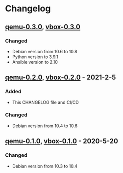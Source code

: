 # Changelog

## [qemu-0.3.0], [vbox-0.3.0]
### Changed
- Debian version from 10.6 to 10.8
- Python version to 3.9.1
- Ansible version to 2.10

## [qemu-0.2.0], [vbox-0.2.0] - 2021-2-5
### Added
- This CHANGELOG file and CI/CD
### Changed
- Debian version from 10.4 to 10.6

## [qemu-0.1.0], [vbox-0.1.0] - 2020-5-20
### Changed
- Debian version from 10.3 to 10.4

[qemu-0.1.0]: https://gitlab.ics.muni.cz/muni-kypo-images/debian-10-amd64/-/tree/5b4eca0432b967149339ad3682bba2ba5278e190
[vbox-0.1.0]: https://gitlab.ics.muni.cz/muni-kypo-images/debian-10-amd64/-/tree/5b4eca0432b967149339ad3682bba2ba5278e190
[qemu-0.2.0]: https://gitlab.ics.muni.cz/muni-kypo-images/debian-10-amd64/-/tree/qemu-0.2.0
[vbox-0.2.0]: https://gitlab.ics.muni.cz/muni-kypo-images/debian-10-amd64/-/tree/vbox-0.2.0
[qemu-0.3.0]: https://gitlab.ics.muni.cz/muni-kypo-images/debian-10-amd64/-/tree/qemu-0.3.0
[vbox-0.3.0]: https://gitlab.ics.muni.cz/muni-kypo-images/debian-10-amd64/-/tree/vbox-0.3.0
